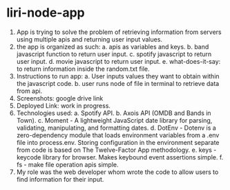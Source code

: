 # liri-node-app

1. App is trying to solve the problem of retrieving information from servers using multiple apis and returning user input values.
2. the app is organized as such:
    a. apis as variables and keys.
    b. band javascript function to return user input.
    c. spotify javascript to return user input.
    d. movie javascript to return user input.
    e. what-does-it-say: to return information inside the random.txt file.
3. Instructions to run app:
    a. User inputs values they want to obtain within the javascript code.
    b. user runs node of file in terminal to retrieve data from api.
4. Screenshots: google drive link
5. Deployed Link: work in progress.
6. Technologies used: 
    a. Spotify API.
    b. Axois API (OMDB and Bands in Town).
    c. Moment - A lightweight JavaScript date library for parsing, validating, manipulating, and formatting dates.
    d. DotEnv - Dotenv is a zero-dependency module that loads environment variables from a .env file into process.env. Storing configuration in the environment separate from code is based on The Twelve-Factor App methodology.
    e. keys - keycode library for browser. Makes keybound event assertions simple.
    f. fs - make file operation apis simple.
7. My role was the web developer whom wrote the code to allow users to find information for their input. 
